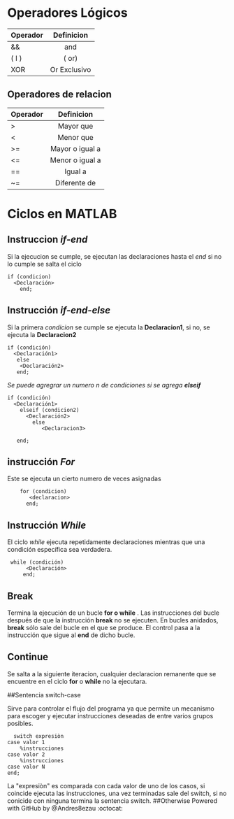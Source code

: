 # __Operadores Lógicos__


| Operador      |  Definicion   |
| ------------- |:-------------:| 
| &&            | and           |
|     ( I )     | ( or)         |
| XOR           | Or Exclusivo  |

##  Operadores de relacion

| Operador      |  Definicion   |
| ------------- |:-------------:| 
| >             | Mayor que     |
| <             | Menor que     |
| >=            | Mayor o igual a  |
| <=            | Menor o igual a  |
| ==            | Igual a       |
| ~=            | Diferente de |

# __Ciclos en MATLAB__

## Instruccion _if-end_

   Si la ejecucion se cumple, se ejecutan las declaraciones hasta el *end* 
   si no lo cumple se salta el ciclo 
   
   
    if (condicion)
      <Declaración>
        end;
## Instrucción _if-end-else_ 
Si la primera *condicion* se cumple se ejecuta la **Declaracion1**, si no, se ejecuta la **Declaracion2**   
        
    if (condición)
      <Declaración1>
       else
        <Declaración2>
       end;
 _Se puede agregrar un numero n de condiciones si se agrega **elseif**_
  
     
    if (condición)
      <Declaración1>
        elseif (condicion2)
          <Declaración2>
            else
               <Declaracion3>
        
       end;
 
## instrucción _For_
  Este se ejecuta un cierto numero de veces asignadas      
        
        for (condicion) 
           <declaracion>
          end;
## Instrucción _While_
El ciclo *while* ejecuta repetidamente declaraciones mientras que una condición específica sea verdadera.
  
     while (condición)
          <Declaración>
         end;

## Break
Termina la ejecución de un bucle __for o while__ . Las instrucciones del bucle después de que la instrucción __break__ no se ejecuten.
En bucles anidados, __break__ sólo sale del bucle en el que se produce. El control pasa a la instrucción que sigue al __end__ de dicho bucle.
## Continue
Se salta a la siguiente iteracion, cualquier declaracion remanente que se encuentre en el ciclo __for__ o __while__ no la ejecutara.

##Sentencia switch-case

Sirve para controlar el flujo del programa ya que permite un mecanismo
para escoger y ejecutar instrucciones deseadas de entre varios grupos
posibles.

    
      
      switch expresiòn
    case valor 1  
        %instrucciones
    case valor 2
        %instrucciones
    case valor N
    end;



La "expresiòn" es comparada con cada valor de uno de los casos, si
coincide ejecuta las instrucciones, una vez terminadas sale del switch, si
no conicide con ninguna termina la sentencia switch.
 ##Otherwise
Powered with GitHub by @Andres8ezau :octocat:
